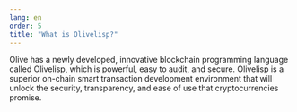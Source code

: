 ```yaml
---
lang: en
order: 5
title: "What is Olivelisp?"
---
```


Olive has a newly developed, innovative blockchain programming language called Olivelisp, which is powerful, easy to audit, and secure. Olivelisp is a superior on-chain smart transaction development environment that will unlock the security, transparency, and ease of use that cryptocurrencies promise.
